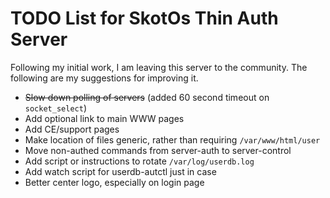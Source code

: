 # TODO List for SkotOs Thin Auth Server

Following my initial work, I am leaving this server to the community. The following are my suggestions for improving it.

* <strike>Slow down polling of servers</strike> (added 60 second timeout on `socket_select`)
* Add optional link to main WWW pages
* Add CE/support pages
* Make location of files generic, rather than requiring `/var/www/html/user`
* Move non-authed commands from server-auth to server-control
* Add script or instructions to rotate `/var/log/userdb.log`
* Add watch script for userdb-autctl just in case
* Better center logo, especially on login page
